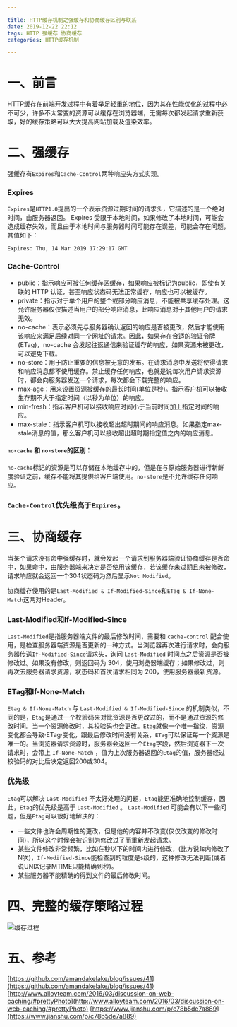 ```yaml
---

title: HTTP缓存机制之强缓存和协商缓存区别与联系
date: 2019-12-22 22:12
tags: HTTP 强缓存 协商缓存
categories: HTTP缓存机制

---
```


# 一、前言

HTTP缓存在前端开发过程中有着举足轻重的地位，因为其在性能优化的过程中必不可少，许多不太常变的资源可以缓存在浏览器端，无需每次都发起请求重新获取，好的缓存策略可以大大提高网站加载及渲染效率。

# 二、强缓存

强缓存有`Expires`和`Cache-Control`两种响应头方式实现。

### Expires

`Expires`是`HTTP1.0`提出的一个表示资源过期时间的请求头，它描述的是一个绝对时间，由服务器返回。
Expires 受限于本地时间，如果修改了本地时间，可能会造成缓存失效，而且由于本地时间与服务器时间可能存在误差，可能会存在问题，其值如下：

```
Expires: Thu, 14 Mar 2019 17:29:17 GMT
```

<!--more-->

### Cache-Control

- public：指示响应可被任何缓存区缓存，如果响应被标记为public，即使有关联的 HTTP 认证，甚至响应状态码无法正常缓存，响应也可以被缓存。
- private：指示对于单个用户的整个或部分响应消息，不能被共享缓存处理。这允许服务器仅仅描述当用户的部分响应消息，此响应消息对于其他用户的请求无效。
- no-cache：表示必须先与服务器确认返回的响应是否被更改，然后才能使用该响应来满足后续对同一个网址的请求。因此，如果存在合适的验证令牌 (ETag)，no-cache 会发起往返通信来验证缓存的响应，如果资源未被更改，可以避免下载。
- no-store：用于防止重要的信息被无意的发布。在请求消息中发送将使得请求和响应消息都不使用缓存。禁止缓存任何响应，也就是说每次用户请求资源时，都会向服务器发送一个请求，每次都会下载完整的响应。
- max-age：用来设置资源被缓存的最长时间(单位是秒)。指示客户机可以接收生存期不大于指定时间（以秒为单位）的响应。
- min-fresh：指示客户机可以接收响应时间小于当前时间加上指定时间的响应。
- max-stale：指示客户机可以接收超出超时期间的响应消息。如果指定max-stale消息的值，那么客户机可以接收超出超时期指定值之内的响应消息。

#### `no-cache` 和 `no-store`的区别：
`no-cache`标记的资源是可以存储在本地缓存中的，但是在与原始服务器进行新鲜度验证之前，缓存不能将其提供给客户端使用。`no-store`是不允许缓存任何响应。

### `Cache-Control`优先级高于`Expires`。

# 三、协商缓存

当某个请求没有命中强缓存时，就会发起一个请求到服务器端验证协商缓存是否命中，如果命中，由服务器端来决定是否使用该缓存，若该缓存未过期且未被修改，请求响应就会返回一个304状态码为然后显示`Not Modified`。

协商缓存使用的是`Last-Modified & If-Modified-Since`和`ETag & If-None-Match`这两对Header。

### Last-Modified和If-Modified-Since

`Last-Modified`是指服务器端文件的最后修改时间，需要和 `cache-control` 配合使用，是检查服务器端资源是否更新的一种方式。当浏览器再次进行请求时，会向服务器传送`If-Modified-Since`请求头，询问 `Last-Modified` 时间点之后资源是否被修改过。如果没有修改，则返回码为 304，使用浏览器端缓存；如果修改过，则再次去服务器请求资源，状态码和首次请求相同为 200，使用服务器最新资源。

### ETag和If-None-Match

`Etag & If-None-Match` 与 `Last-Modified & If-Modified-Since` 的机制类似，不同的是，`Etag`是通过一个校验码来对比资源是否更改过的，而不是通过资源的修改时间。当一个资源修改时，其校验码也会更改。`Etag`就像一个唯一指纹，资源变化都会导致·ETag·变化，跟最后修改时间没有关系，`ETag`可以保证每一个资源是唯一的。当浏览器请求资源时，服务器会返回一个`Etag`字段，然后浏览器下一次请求时，会带上 `If-None-Match` ，值为上次服务器返回的`Etag`的值，服务器经过校验码的对比后决定返回200或304。

### 优先级

`Etag`可以解决 `Last-Modified` 不太好处理的问题，`Etag`能更准确地控制缓存，因此，`Etag`的优先级是高于 `Last-Modified` 。
`Last-Modified` 可能会有以下一些问题，但是`Etag`可以很好地解决的：

- 一些文件也许会周期性的更改，但是他的内容并不改变(仅仅改变的修改时间)，所以这个时候会被识别为修改过了而重新发起请求。
- 某些文件修改非常频繁，比如在秒以下的时间内进行修改，(比方说1s内修改了N次)，`If-Modified-Since`能检查到的粒度是s级的，这种修改无法判断(或者说UNIX记录MTIME只能精确到秒)。
- 某些服务器不能精确的得到文件的最后修改时间。

# 四、完整的缓存策略过程

![缓存过程](https://upload-images.jianshu.io/upload_images/1741029-4fc0e06fc0f1f4e7.png?imageMogr2/auto-orient/strip%7CimageView2/2/w/1240)

# 五、参考

[https://github.com/amandakelake/blog/issues/41](https://github.com/amandakelake/blog/issues/41)
[http://www.alloyteam.com/2016/03/discussion-on-web-caching/#prettyPhoto](http://www.alloyteam.com/2016/03/discussion-on-web-caching/#prettyPhoto)
[https://www.jianshu.com/p/c78b5de7a889](https://www.jianshu.com/p/c78b5de7a889)



